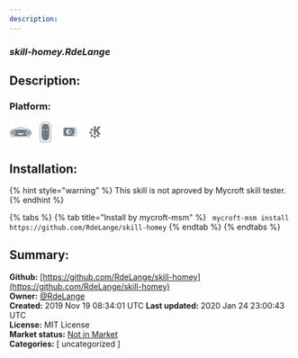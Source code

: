 ```yaml
---
description: 
---
```


### _skill-homey.RdeLange_  
## Description:  
  
  
  
### Platform:  
 ![Mark I](../.gitbook/assets/mark-1-icon.png)  ![Mark II](../.gitbook/assets/mark-2-icon.png)  ![Picroft](../.gitbook/assets/picroft-icon.png)  ![plasmoid](../.gitbook/assets/kde.png)   
## Installation:  
{% hint style="warning" %}
This skill is not aproved by Mycroft skill tester.
{% endhint %}
    
{% tabs %}
{% tab title="Install by mycroft-msm" %}
``` mycroft-msm install https://github.com/RdeLange/skill-homey```
{% endtab %}
  {% endtabs %}
    
## Summary:  
**Github:** [https://github.com/RdeLange/skill-homey](https://github.com/RdeLange/skill-homey)  
**Owner:** [@RdeLange](https://github.com/RdeLange)  
**Created:** 2019 Nov 19 08:34:01 UTC  **Last updated:** 2020 Jan 24 23:00:43 UTC  
**License:** MIT License  
**Market status:** [Not in Market](https://market.mycroft.ai/skill/)  
**Categories:** [ uncategorized ]   
